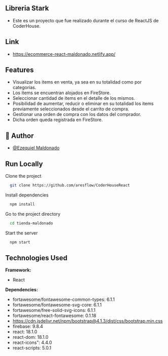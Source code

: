 ## Libreria Stark

- Este es un proyecto que fue realizado durante el curso de ReactJS de CoderHouse.

## Link
- https://ecommerce-react-maldonado.netlify.app/

## Features

- Visualizar los items en venta, ya sea en su totalidad como por categorías.
- Los items se encuentran alojados en FireStore.
- Seleccionar cantidad de items en el detalle de los mismos.
- Posibilidad de aumentar, reducir o eliminar en su totalidad los items previamente seleccionados desde el carrito de compra.
- Gestionar una orden de compra con los datos del comprador.
- Dicha orden queda registrada en FireStore.

## 🚀 Author

- [@Ezequiel Maldonado](https://github.com/aresflow)

## Run Locally

Clone the project

```bash
  git clone https://github.com/aresflow/CoderHouseReact
```

Install dependencies

```bash
  npm install
```

Go to the project directory

```bash
  cd tienda-maldonado
```

Start the server

```bash
  npm start
```

## Technologies Used

**Framework:**

- React

**Dependencies:**

- fortawesome/fontawesome-common-types: 6.1.1
- fortawesome/fontawesome-svg-core: 6.1.1
- fortawesome/free-solid-svg-icons: 6.1.1
- fortawesome/react-fontawesome: 0.1.18
- https://cdn.jsdelivr.net/npm/bootstrap@4.1.3/dist/css/bootstrap.min.css
- firebase: 9.8.4
- react: 18.1.0
- react-dom: 18.1.0
- react-icons": 4.4.0
- react-scripts: 5.0.1
